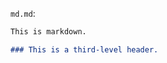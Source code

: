 <!-- >>>>>> BEGIN GENERATED FILE (include): SOURCE C:/Users/Burdette/Documents/GitHub/markdown_helper/test/include/templates/md_md.md -->
<!-- >>>>>> BEGIN INCLUDED FILE (md): SOURCE C:/Users/Burdette/Documents/GitHub/markdown_helper/test/include/templates/../includes/md.md -->
```md.md```:
```md
This is markdown.

### This is a third-level header.
```
<!-- <<<<<< END INCLUDED FILE (md): SOURCE C:/Users/Burdette/Documents/GitHub/markdown_helper/test/include/templates/../includes/md.md -->
<!-- <<<<<< END GENERATED FILE (include): SOURCE C:/Users/Burdette/Documents/GitHub/markdown_helper/test/include/templates/md_md.md -->
